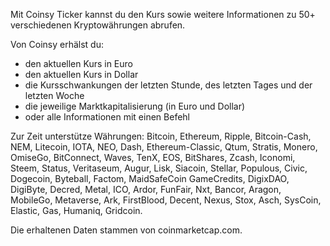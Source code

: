 
Mit Coinsy Ticker kannst du den Kurs sowie weitere Informationen zu 50+ verschiedenen Kryptowährungen abrufen.

Von Coinsy erhälst du:
- den aktuellen Kurs in Euro
- den aktuellen Kurs in Dollar
- die Kursschwankungen der letzten Stunde, des letzten Tages und der letzten Woche
- die jeweilige Marktkapitalisierung (in Euro und Dollar)
- oder alle Informationen mit einen Befehl

Zur Zeit unterstütze Währungen: Bitcoin, Ethereum, Ripple, Bitcoin-Cash, NEM, Litecoin, IOTA, NEO, Dash, Ethereum-Classic, Qtum, Stratis, Monero, OmiseGo, BitConnect, Waves, TenX, EOS, BitShares, Zcash, Iconomi, Steem, Status, Veritaseum, Augur, Lisk, Siacoin, Stellar, Populous, Civic, Dogecoin, Byteball, Factom, MaidSafeCoin GameCredits, DigixDAO, DigiByte, Decred, Metal, ICO, Ardor, FunFair, Nxt, Bancor, Aragon, MobileGo, Metaverse, Ark, FirstBlood, Decent, Nexus, Stox, Asch, SysCoin, Elastic, Gas, Humaniq, Gridcoin.


Die erhaltenen Daten stammen von coinmarketcap.com.
